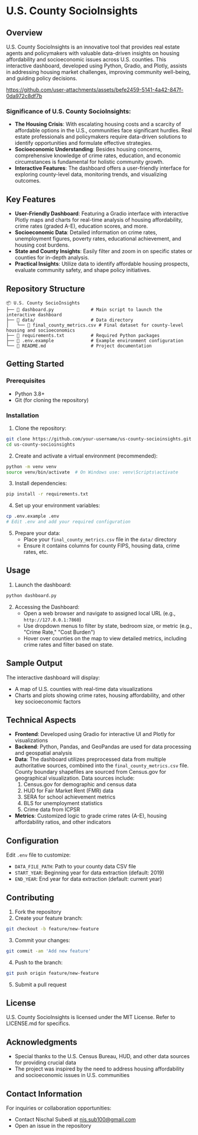 # U.S. County SocioInsights

## Overview

U.S. County SocioInsights is an innovative tool that provides real estate agents and policymakers with valuable data-driven insights on housing affordability and socioeconomic issues across U.S. counties. This interactive dashboard, developed using Python, Gradio, and Plotly, assists in addressing housing market challenges, improving community well-being, and guiding policy decisions.



https://github.com/user-attachments/assets/befe2459-5141-4a42-847f-0da972c8df7b




### Significance of U.S. County SocioInsights:
- **The Housing Crisis**: With escalating housing costs and a scarcity of affordable options in the U.S., communities face significant hurdles. Real estate professionals and policymakers require data-driven solutions to identify opportunities and formulate effective strategies.
- **Socioeconomic Understanding**: Besides housing concerns, comprehensive knowledge of crime rates, education, and economic circumstances is fundamental for holistic community growth.
- **Interactive Features**: The dashboard offers a user-friendly interface for exploring county-level data, monitoring trends, and visualizing outcomes.

## Key Features

- **User-Friendly Dashboard**: Featuring a Gradio interface with interactive Plotly maps and charts for real-time analysis of housing affordability, crime rates (graded A-E), education scores, and more.
- **Socioeconomic Data**: Detailed information on crime rates, unemployment figures, poverty rates, educational achievement, and housing cost burdens.
- **State and County Insights**: Easily filter and zoom in on specific states or counties for in-depth analysis.
- **Practical Insights**: Utilize data to identify affordable housing prospects, evaluate community safety, and shape policy initiatives.

## Repository Structure

```
📦 U.S. County SocioInsights
├── 📄 dashboard.py              # Main script to launch the interactive dashboard
├── 📁 data/                     # Data directory
│   └── 📄 final_county_metrics.csv # Final dataset for county-level housing and socioeconomics
├── 📄 requirements.txt          # Required Python packages
├── 📄 .env.example              # Example environment configuration
└── 📄 README.md                 # Project documentation
```

## Getting Started

### Prerequisites

- Python 3.8+
- Git (for cloning the repository)

### Installation

1. Clone the repository:
```bash
git clone https://github.com/your-username/us-county-socioinsights.git
cd us-county-socioinsights
```

2. Create and activate a virtual environment (recommended):
```bash
python -m venv venv
source venv/bin/activate  # On Windows use: venv\Scripts\activate
```

3. Install dependencies:
```bash
pip install -r requirements.txt
```

4. Set up your environment variables:
```bash
cp .env.example .env
# Edit .env and add your required configuration
```

5. Prepare your data:
   - Place your `final_county_metrics.csv` file in the `data/` directory
   - Ensure it contains columns for county FIPS, housing data, crime rates, etc.

## Usage

1. Launch the dashboard:
```bash
python dashboard.py
```

2. Accessing the Dashboard:
   - Open a web browser and navigate to assigned local URL (e.g., `http://127.0.0.1:7860`)
   - Use dropdown menus to filter by state, bedroom size, or metric (e.g., "Crime Rate," "Cost Burden")
   - Hover over counties on the map to view detailed metrics, including crime rates and filter based on state.
   
## Sample Output

The interactive dashboard will display:
- A map of U.S. counties with real-time data visualizations
- Charts and plots showing crime rates, housing affordability, and other key socioeconomic factors

## Technical Aspects

- **Frontend**: Developed using Gradio for interactive UI and Plotly for visualizations
- **Backend**: Python, Pandas, and GeoPandas are used for data processing and geospatial analysis
- **Data**: The dashboard utilizes preprocessed data from multiple authoritative sources, combined into the `final_county_metrics.csv` file. County boundary shapefiles are sourced from Census.gov for geographical visualization. Data sources include:
  1. Census.gov for demographic and census data
  2. HUD for Fair Market Rent (FMR) data
  3. SERA for school achievement metrics
  4. BLS for unemployment statistics
  5. Crime data from ICPSR
- **Metrics**: Customized logic to grade crime rates (A-E), housing affordability ratios, and other indicators

## Configuration

Edit `.env` file to customize:
- `DATA_FILE_PATH`: Path to your county data CSV file
- `START_YEAR`: Beginning year for data extraction (default: 2019)
- `END_YEAR`: End year for data extraction (default: current year)

## Contributing

1. Fork the repository
2. Create your feature branch:
```bash
git checkout -b feature/new-feature
```

3. Commit your changes:
```bash
git commit -am 'Add new feature'
```

4. Push to the branch:
```bash
git push origin feature/new-feature
```

5. Submit a pull request

## License

U.S. County SocioInsights is licensed under the MIT License. Refer to LICENSE.md for specifics.

## Acknowledgments

- Special thanks to the U.S. Census Bureau, HUD, and other data sources for providing crucial data
- The project was inspired by the need to address housing affordability and socioeconomic issues in U.S. communities

## Contact Information

For inquiries or collaboration opportunities:
- Contact Nischal Subedi at nis.sub100@gmail.com
- Open an issue in the repository
